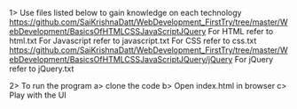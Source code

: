 1> Use files listed below to gain knowledge on each technology
https://github.com/SaiKrishnaDatt/WebDevelopment_FirstTry/tree/master/WebDevelopment/BasicsOfHTMLCSSJavaScriptJQuery
For HTML refer to html.txt
For Javascript refer to javascript.txt
For CSS refer to css.txt
https://github.com/SaiKrishnaDatt/WebDevelopment_FirstTry/tree/master/WebDevelopment/BasicsOfHTMLCSSJavaScriptJQuery/jQuery
For jQuery refer to jQuery.txt 


2> To run the program 
 a> clone the code
 b> Open index.html in browser
 c> Play with the UI
